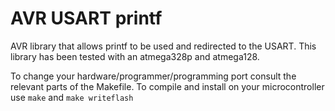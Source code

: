 AVR USART printf
================

AVR library that allows printf to be used and redirected to the USART. This library has been tested with an atmega328p and atmega128.

To change your hardware/programmer/programming port consult the relevant parts of the Makefile.
To compile and install on your microcontroller use `make` and `make writeflash`
